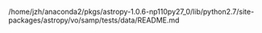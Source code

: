 /home/jzh/anaconda2/pkgs/astropy-1.0.6-np110py27_0/lib/python2.7/site-packages/astropy/vo/samp/tests/data/README.md